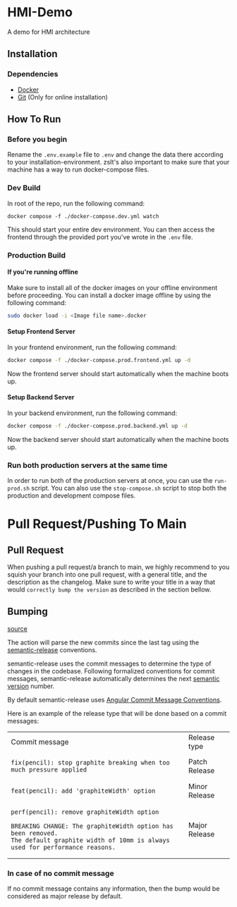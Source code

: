 # HMI-Demo

A demo for HMI architecture

## Installation

### Dependencies

- [Docker](https://www.docker.com/)
- [Git](https://git-scm.com/) (Only for online installation)

## How To Run

### Before you begin

Rename the `.env.example` file to `.env` and change the data there according to your installation-environment.
zsIt's also important to make sure that your machine has a way to run docker-compose files.

### Dev Build

In root of the repo, run the following command:

```shell
docker compose -f ./docker-compose.dev.yml watch
```

This should start your entire dev environment. You can then access the frontend through the provided port you've wrote in the `.env` file.

### Production Build

#### If you're running offline

Make sure to install all of the docker images on your offline environment before proceeding.
You can install a docker image offline by using the following command:

```bash
sudo docker load -i <Image file name>.docker
```

#### Setup Frontend Server

In your frontend environment, run the following command:

```bash
docker compose -f ./docker-compose.prod.frontend.yml up -d
```

Now the frontend server should start automatically when the machine boots up.

#### Setup Backend Server

In your backend environment, run the following command:

```bash
docker compose -f ./docker-compose.prod.backend.yml up -d
```

Now the backend server should start automatically when the machine boots up.

### Run both production servers at the same time

In order to run both of the production servers at once, you can use the `run-prod.sh` script. You can also use the `stop-compose.sh` script to stop both the production and development compose files.

# Pull Request/Pushing To Main

## Pull Request

When pushing a pull request/a branch to main, we highly recommend to you squish your branch into one pull request, with a general title, and the description as the changelog. Make sure to write your title in a way that would `correctly bump the version` as described in the section bellow.

## Bumping

[source](https://github.com/mathieudutour/github-tag-action?tab=readme-ov-file#bumping)

The action will parse the new commits since the last tag using the [semantic-release](https://github.com/semantic-release/semantic-release) conventions.

semantic-release uses the commit messages to determine the type of changes in the codebase. Following formalized conventions for commit messages, semantic-release automatically determines the next [semantic version](https://semver.org) number.

By default semantic-release uses [Angular Commit Message Conventions](https://github.com/angular/angular.js/blob/master/DEVELOPERS.md#-git-commit-guidelines).

Here is an example of the release type that will be done based on a commit messages:

<table>
<tr>
<td> Commit message </td> <td> Release type </td>
</tr>
<tr>
<td>

```
fix(pencil): stop graphite breaking when too much pressure applied
```

</td>
<td>Patch Release</td>
</tr>
<tr>
<td>

```
feat(pencil): add 'graphiteWidth' option
```

</td>
<td>Minor Release</td>
</tr>
<tr>
<td>

```
perf(pencil): remove graphiteWidth option

BREAKING CHANGE: The graphiteWidth option has been removed.
The default graphite width of 10mm is always used for performance reasons.
```

</td>
<td>Major Release</td>
</tr>
</table>

### In case of no commit message

If no commit message contains any information, then the bump would be considered as major release by default.
